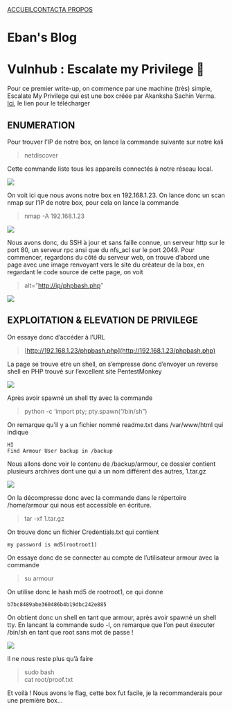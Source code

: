 <div class="header">
  <div class="nav"><a href="https://eban.dev/blog/">ACCUEIL</a><a href="https://eban.dev/blog/contact.html">CONTACT</a><a href="https://eban.dev/blog/about.html">A PROPOS</a></div>
  <h1>Eban's Blog</h1>
</div>
<div class="article-list">


# Vulnhub : Escalate my Privilege 📝

Pour ce premier write-up, on commence par une machine (très) simple, Escalate My Privilege qui est une box créée par Akanksha Sachin Verma. [Ici](https://www.vulnhub.com/entry/escalate-my-privileges-1,448/), le lien pour le télécharger

## ENUMERATION

Pour trouver l’IP de notre box, on lance la commande suivante sur notre kali

> netdiscover

Cette commande liste tous les appareils connectés à notre réseau local.

![](https://i.postimg.cc/rFpwfjTk/Capture-d-u2019-cran-de-2020-04-19-15-48-33-604x198.png)

On voit ici que nous avons notre box en 192.168.1.23\. On lance donc un scan nmap sur l’IP de notre box, pour cela on lance la commande

> nmap -A 192.168.1.23

![](https://i.postimg.cc/WbN9DFvz/Capture-d-u2019-cran-de-2020-04-19-15-56-46.png)

Nous avons donc, du SSH à jour et sans faille connue, un serveur http sur le port 80, un serveur rpc ansi que du nfs_acl sur le port 2049\. Pour commencer, regardons du côté du serveur web, on trouve d’abord une page avec une image renvoyant vers le site du créateur de la box, en regardant le code source de cette page, on voit

> alt=”[http://ip/phpbash.php](http://ip/phpbash.php)”

![](https://i.postimg.cc/Pr5BgFNS/Capture-d-u2019-cran-de-2020-04-19-16-05-33.png)

## EXPLOITATION & ELEVATION DE PRIVILEGE

On essaye donc d’accéder à l’URL

> [http://192.168.1.23/phpbash.php](http://192.168.1.23/phpbash.php)

La page se trouve etre un shell, on s’empresse donc d’envoyer un reverse shell en PHP trouvé sur l’excellent site PentestMonkey

![](https://i.postimg.cc/gjZ6jK2Q/Capture-d-u2019-cran-de-2020-04-19-16-23-21.png)

Après avoir spawné un shell tty avec la commande

> python -c ‘import pty; pty.spawn(“/bin/sh”)

On remarque qu’il y a un fichier nommé readme.txt dans /var/www/html qui indique

`HI`  
`Find Armour User backup in /backup`

Nous allons donc voir le contenu de /backup/armour, ce dossier contient plusieurs archives dont une qui a un nom différent des autres, 1.tar.gz

![](https://i.postimg.cc/VkVb861d/Capture-d-u2019-cran-de-2020-04-19-16-34-18.png)

On la décompresse donc avec la commande dans le répertoire /home/armour qui nous est accessible en écriture.

> tar -xf 1.tar.gz

On trouve donc un fichier Credentials.txt qui contient

`my password is md5(rootroot1)`

On essaye donc de se connecter au compte de l’utilisateur armour avec la commande

> su armour

On utilise donc le hash md5 de rootroot1, ce qui donne

`b7bc8489abe360486b4b19dbc242e885`

On obtient donc un shell en tant que armour, après avoir spawné un shell tty. En lancant la commande sudo -l, on remarque que l’on peut éxecuter /bin/sh en tant que root sans mot de passe !

![](https://i.postimg.cc/NFjgF6kY/Capture-d-u2019-cran-de-2020-04-19-16-55-51.png)

Il ne nous reste plus qu’à faire

> sudo bash  
> cat root/proof.txt

Et voilà ! Nous avons le flag, cette box fut facile, je la recommanderais pour une première box…

</div>
